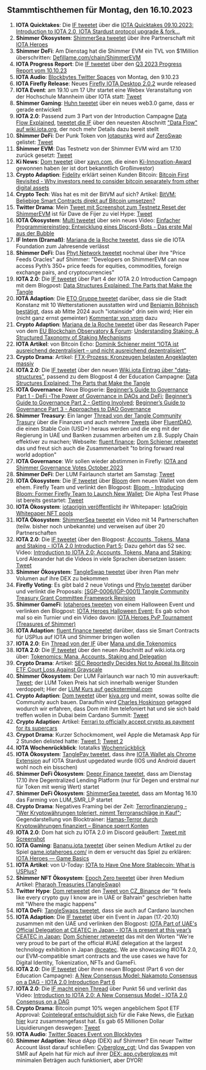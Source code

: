 ## Stammtischthemen für Montag, den 16.10.2023

1. **IOTA Quicktakes**: Die [IF tweetet](https://x.com/iota/status/1711305606991167521?s=20) über die [IOTA Quicktakes 09.10.2023: Introduction to IOTA 2.0, IOTA Stardust protocol upgrade & fork...](https://www.youtube.com/watch?v=Q0wP4PVA9oc)
2. **Shimmer Ökosystem**: [ShimmerSea tweetet](https://x.com/ShimmerSeaDEX/status/1711682991854919826?s=20) über ihre Partnerschaft mit [IOTA Heroes](https://twitter.com/IotaHeroes)
3. **Shimmer DeFi**: Am Dienstag hat die Shimmer EVM ein TVL von $1Million überschritten: [Defillame.com/chain/ShimmerEVM](https://defillama.com/chain/ShimmerEVM?currency=USD&price=true&developers=false&devsCommits=false&tvl=true)
4. **IOTA Progress Report**: Die [IF tweetet](https://x.com/iota/status/1711652800260710755?s=20) über den [Q3 2023 Progress Report vom 10.10.23](https://blog.iota.org/q3-2023-progress-report/)
5. **IOTA Audio**: [Blockbytes Twitter Spaces](https://x.com/blockbytescom/status/1711389398632128889?s=20) von Montag, den 9.10.23
6. **IOTA Firefly Release**: Neues [Firefly IOTA Desktop 2.0.2](https://github.com/iotaledger/firefly/releases/tag/desktop-iota-2.0.2) wurde released
7. **IOTA Event**: am 19.10 um 17 Uhr startet eine Webex Veranstaltung von der Hochschule Mannheim über IOTA statt: [Tweet](https://x.com/Vrom14286662/status/1711709952882999407?s=20)
8. **Shimmer Gaming**: [Huhn tweetet](https://x.com/huhn511/status/1711702223321801177?s=20) über ein neues web3.0 game, dass er gerade entwickelt
9. **IOTA 2.0**: Passend zum 3 Part von der Introduction Campagne [Data Flow Explained](https://blog.iota.org/data-flow-explained-iota20/), [tweetet die IF](https://x.com/iota/status/1711728288257704011?s=20) über den neuesten Abschnitt ["Data Flow" auf wiki.iota.org](https://wiki.iota.org/learn/protocols/iota2.0/core-concepts/data-flow), der noch mehr Details dazu bereit stellt
10. **Shimmer DeFi**: Der Punk Token von [Iotapunks](https://twitter.com/IotaPunks_71) wird auf [ZeroSwap](https://x.zeroswapnft.com/#/swap) gelistet: [Tweet](https://x.com/IotaPunks_71/status/1711643272345481457?s=20)
11. **Shimmer EVM**: Das Testnetz von der Shimmer EVM wird am 17.10 zurück gesetzt: [Tweet](https://x.com/Vrom14286662/status/1711745914669338673?s=20)
12. **Ki News**: [Dom tweetet](https://x.com/DomSchiener/status/1711805935759352312?s=20) über [xayn.com](https://xayn.com/), die einen [Ki-Innovation-Award](https://www.innovative-leaders.de/ki-innovation-award/) gewonnen haben (er ist dort bekanntlich Großinvestor)
13. **Crypto Adaption**: [Fidelity](https://twitter.com/Fidelity) erklärt seinen Kunden Bitcoin: [Bitcoin First Revisited - Why investors need to consider bitcoin separately from other digital assets](https://www.fidelitydigitalassets.com/research-and-insights/bitcoin-first-revisited)
14. **Crypto Tech**: Was hat es mit der BitVM auf sich? Artikel: [BitVM: Beliebige Smart Contracts direkt auf Bitcoin umsetzen?](https://www.blocktrainer.de/bitvm-beliebige-smart-contracts-direkt-auf-bitcoin-umsetzen/)
15. **Twitter Drama**: Mein [Tweet mit Screenshot zum Testnetz Reset der ShimmerEVM](https://x.com/Vrom14286662/status/1711745914669338673?s=20) ist für Dave de Fijer zu viel Hype: [Tweet](https://x.com/fijter/status/1711770329310187775?s=20)
16. **IOTA Ökosystem**: [Multi tweetet](https://x.com/multifolio/status/1711797042698207549?s=20) über sein neues Video: [Einfacher Programmiereinstieg: Entwicklung eines Discord-Bots - Das erste Mal aus der Bubble](https://youtu.be/_vVmORcPhBA?si=lBhuTFbzQe1u-Lh7)
17. **IF Intern (Dramaß)**: [Mariana de la Roche tweetet](https://x.com/Marianadlrw/status/1712024633627554189?s=20), dass sie die IOTA Foundation zum Jahresende verlässt
18. **Shimmer DeFi**: Das [Phyt Network tweetet](https://x.com/PythNetwork/status/1711714909564580297?s=20) nochmal über ihre "Price Feeds Oracles" auf Shimmer: "Developers on ShimmerEVM can now access Pyth’s 350+ price feeds for equities, commodities, foreign exchange pairs, and cryptocurrencies"
19. **IOTA 2.0**: Die [IF tweetet](https://x.com/iota/status/1712090681752043913?s=20) über Part 4 der IOTA 2.0 Introduction Campagn mit dem Blogpost: [Data Structures Explained: The Parts that Make the Tangle](https://blog.iota.org/data-structures-explained-iota20/)
20. **IOTA Adaption**: Die [ETO Gruppe tweetet](https://x.com/EtoGruppe/status/1712058334747021661?s=20) darüber, dass sie die Stadt Konstanz mit 10 Wetterstationen ausstatten wird und [Benjamin Böhnisch bestätigt](https://x.com/BenBoenisch/status/1712094708262973915?s=20), dass ab Mitte 2024 auch "iotainside" drin sein wird; Hier ein (nicht ganz ernst gemeinter) [Kommentar von vrom](https://x.com/Vrom14286662/status/1712100097733882220?s=20) dazu
21. **Crypto Adaption**: [Mariana de la Roche tweetet](https://x.com/Marianadlrw/status/1712394697522524337?s=20) über das Research Paper von dem [EU Blockchain Observatory & Forum](https://twitter.com/EUBlockchain): [Understanding Staking: A Structured Taxonomy of Staking Mechanisms ](https://www.eublockchainforum.eu/sites/default/files/research-paper/Understanding%20Staking.pdf)
22. **IOTA Artikel**: von Bitcoin Echo: [Dominik Schiener meint “IOTA ist ausreichend dezentralisiert – und nicht ausreichend dezentralisiert”](https://www.btc-echo.de/news/iota-dezentralisiert-schiener-interview-172783/)
23. **Crypto Drama**: Artikel: [FTX-Prozess: Kronzeugen belasten Angeklagten massiv](https://www.blocktrainer.de/ftx-prozess-kronzeugen-belasten-angeklagten-massiv/)
24. **IOTA 2.0**: Die [IF tweetet](https://x.com/iota/status/1712453064286777474?s=20) über den neuen [Wiki.iota Eintrag über "data-structures"](https://wiki.iota.org/learn/protocols/iota2.0/core-concepts/data-structures), passend zu dem Blogpost 4 der Education Campagne: [Data Structures Explained: The Parts that Make the Tangle](https://blog.iota.org/data-structures-explained-iota20/)
25. **IOTA Governance**: Neue Blogserie: [Beginner’s Guide to Governance Part 1 - DeFi -The Power of Governance in DAOs and DeFi](https://blog.shimmer.network/beginners-guide-governance-part-1/); [Beginner’s Guide to Governance Part 2 - Getting Involved](https://blog.shimmer.network/beginners-guide-governance-part-2/); [Beginner’s Guide to Governance Part 3 - Approaches to DAO Governance](https://blog.shimmer.network/beginners-guide-governance-part-3/)
26. **Shimmer Treasury**: Ein langer [Thread von der Tangle Community Trasury](https://x.com/TangleTreasury/status/1712131148816818522?s=20) über die Finanzen und auch mehrere [Tweets](https://x.com/TangleTreasury/status/1712131156957929887?s=20) über [FluentDAO](https://twitter.com/FluentDAO), die einen Stable Coin (USD+) heraus werden und die eng mit der Regierung in UAE und Banken zusammen arbeiten um z.B. Supply Chain effektiver zu machen; Webseite: [fluent.finance](https://www.fluent.finance/); [Dom Schiener retweetet](https://x.com/DomSchiener/status/1712204087452651834?s=20) das und freut sich auch die Zusammenarbeit "to bring forward real world adoption"
27. **IOTA Governance**: Wir sollen wieder abstimmen in Firefly: [IOTA and Shimmer Governance Votes October 2023](https://blog.iota.org/iota-and-shimmer-governance-votes-october-2023/)
28. **Shimmer DeFi**: Der LUM Fairlaunch startet am Samstag: [Tweet](https://x.com/ShimmerSeaDEX/status/1712468164896801259?s=20)
29. **IOTA Ökosystem**: Die [IF tweetet](https://x.com/iota/status/1712483978895315158?s=20) über [Bloom](https://twitter.com/bloomwalletio) dem neuen Wallet von dem ehem. Firefly Team und verlinkt den Blogpost: [Bloom - Introducing Bloom: Former Firefly Team to Launch New Wallet](https://blog.iota.org/introducing-bloom-former-firefly-team-to-launch-new-wallet/); Die Alpha Test Phase ist bereits gestartet: [Tweet](https://x.com/bloomwalletio/status/1712810115751936391?s=20)
30. **IOTA Ökosystem**: [iotaorigin veröffentlicht](https://x.com/origin_iota/status/1712884130789126447?s=20) ihr Whitepaper: [IotaOrigin Whitepaper NFT pools](https://medium.com/@iotaorigin/iotaorigin-whitepaper-nft-pools-3fa68f8cb7ac)
31. **IOTA Ökosystem**: [ShimmerSea tweetet](https://x.com/ShimmerSeaDEX/status/1712815459555483777?s=20) ein Video mit 14 Partnerschaften (teilw. bisher noch unbekannte) und verweisen auf über 20 Partnerschaften 
32. **IOTA 2.0**: Die [IF tweetet](https://x.com/iota/status/1712815456699011479?s=20) über den Blogpost: [Accounts, Tokens, Mana and Staking - IOTA 2.0 Introduction Part 5](https://blog.iota.org/iota-2-0-tokenomics-iota20/); Dazu gehört das 52 sec. Video: [Introduction to IOTA 2.0: Accounts, Tokens, Mana and Staking](https://www.youtube.com/watch?v=mhTWJKLw9eU); Lord Alexander hat die Videos in viele Sprachen übersetzen lassen: [Tweet](https://x.com/shortaktien/status/1712880709352796564?s=20)
33. **Shimmer Ökosystem**: [TangleSwap tweetet](https://x.com/TangleSwap/status/1712848058000576939?s=20) über ihren Plan mehr Volumen auf ihre DEX zu bekommen
34. **Firefly Voting**: Es gibt bald 2 neue Votings und [Phylo tweetet](https://x.com/PhyloIota/status/1712788325055209774?s=20) darüber und verlinkt die Proposals: [[SGP-0006/IGP-0001] Tangle Community Treasury Grant Committee Framework Revision](https://govern.iota.org/t/sgp-0006-igp-0001-tangle-community-treasury-grant-committee-framework-revision/1675)
35. **Shimmer GameFi**: [Iotaheroes tweeten](https://x.com/IotaHeroes/status/1712851550886879687?s=20) von einem Halloween Event und verlinken den Blogpost: [IOTA Heroes Halloween Event](https://www.iotaheroes.com/blog/halloween-event); Es gab schon mal so ein Turnier und ein Video davon: [IOTA Heroes PvP Tournament (Treasures of Shimmer)](https://www.youtube.com/watch?v=Rg2kkw18sJA)
36. **IOTA Adaption**: [fluent.finance tweetet](https://x.com/FluentDAO/status/1712887514690715717?s=20) darüber, dass sie Smart Contracts für USPlus auf IOTA und Shimmer bringen wollen
37. **IOTA 2.0**: Ein [Thread von der IF](https://x.com/iota/status/1712860880432402754?s=20) über [Mana und die Tokenomics](https://wiki.iota.org/learn/protocols/iota2.0/core-concepts/mana)
38. **IOTA 2.0**: Die [IF tweetet](https://x.com/iota/status/1713177840105951473?s=20) über den neuen Abschnitt auf wiki.iota.org über: [Tokenomics: Mana, Accounts, Staking and Delegation](https://wiki.iota.org/learn/protocols/iota2.0/core-concepts/mana)
39. **Crypto Drama**: Artikel: [SEC Reportedly Decides Not to Appeal Its Bitcoin ETF Court Loss Against Grayscale](https://www.coindesk.com/policy/2023/10/13/sec-reportedly-decides-not-to-appeal-its-bitcoin-etf-court-loss-against-grayscale/)
40. **Shimmer Ökosystem**: Der LUM Fairlaunch war nach 10 min ausverkauft: [Tweet](https://x.com/ShimmerSeaDEX/status/1713255811718222324?s=20); der LUM Token Preis hat sich innerhalb weniger Stunden verdoppelt; Hier der [LUM Kurs auf geckoterminal.com](https://www.geckoterminal.com/shimmerevm/pools/0x95f00a7125ec3d78d6b2fcd6ffd9989941ef25fc)
41. **Crypto Adaption**: [Dom tweetet](https://x.com/DomSchiener/status/1713088652585193874?s=20) über [kiva.org](https://www.kiva.org/) und meint, sowas sollte die Community auch bauen. Daraufhin wird [Charles Hoskinson](https://twitter.com/IOHK_Charles) getagged wodurch wir erfahren, dass Dom mit ihm telefoniert hat und sie sich bald treffen wollen in Dubai beim Cardano Summit: [Tweet](https://x.com/IOHK_Charles/status/1713200988734017640?s=20)
42. **Crypto Adaption**: Artikel: [Ferrari to officially accept crypto as payment for its supercars](https://finbold.com/ferrari-to-officially-accept-crypto-as-payment-for-its-supercars/)
43. **Crypot Drama**: Kurzer Schockmoment, weil Apple die Metamask App für 2 Stunden delisted hatte: [Tweet 1](https://x.com/WatcherGuru/status/1713195423798554704?s=20); [Tweet 2](https://x.com/WatcherGuru/status/1713234587365593099?s=20)
44. **IOTA Wochenrückblick**: Iotatalks [Wochenrückblick](https://www.iota-talk.com/index.php?article/332-wochenr%C3%BCckblick-vom-8-bis-14-oktober-2023/)
45. **IOTA Ökosystem**: [TanglePay tweetet](https://x.com/tanglepaycom/status/1713533752545341837?s=20), dass ihre [IOTA Wallet als Chrome Extension](https://tanglepay.com/) auf IOTA Stardust upgedated wurde (IOS und Android dauert wohl noch ein bisschen)
46. **Shimmer DeFi Ökosystem**: [Deepr Finance tweetet](https://x.com/DeeprFinance/status/1712803717437641122?s=20), dass am Dienstag 17.10 ihre Degentralized Lending Platform (nur für Degen und erstmal nur für Token mit wenig Wert) startet
47. **Shimmer DeFi Ökosystem**: [ShimmerSea tweetet](https://x.com/ShimmerSeaDEX/status/1713530331947569343?s=20), dass am Montag 16.10 das Farming von LUM_SMR_LP startet
48. **Crypto Drama**: Negatives Framing bei der Zeit: [Terrorfinanzierung - "Wer Kryptowährungen toleriert, nimmt Terroranschläge in Kauf"](https://www.zeit.de/geld/2023-10/fabian-teichmann-terrorfinanzierung-hamas-kryptowaehrungen); Gegendarstellung von Blocktrainer: [Hamas-Terror durch Kryptowährungen finanziert – Binance sperrt Konten](https://www.blocktrainer.de/hamas-terror-durch-kryptowaehrungen-finanziert-binance-sperrt-konten/)
49. **IOTA 2.0**: Dom hat sich zu IOTA 2.0 im Discord geäußert: [Tweet mit Screenshot](https://x.com/Vrom14286662/status/1713550444629205447?s=20)
50. **IOTA Gaming**: [Bananu.iota tweetet](https://x.com/CptBananu/status/1713685236410687901?s=20) über seinen Medium Artikel zu der Spiel [game.iotaheroes.com/](https://game.iotaheroes.com/) in dem er versucht das Spiel zu erklären: [IOTA Heroes — Game Basics](https://medium.com/@CptBananu/iota-heroes-game-basics-99f7db089984)
51. **IOTA Artikel**: von U-Today: [IOTA to Have One More Stablecoin: What is USPlus?](https://u.today/iota-to-have-one-more-stablecoin-what-is-usplus)
52. **Shimmer NFT Ökosystem**: [Epoch Zero tweetet](https://x.com/Epoch_0/status/1713605015061844208?s=20) über ihren Medium Artikel: [Pharaoh Treasuries (TangleSwap)](https://medium.com/@EpochZer0/pharaoh-treasuries-tangleswap-bf78e5bdc655)
53. **Twitter Hype**: [Dom retweetet](https://x.com/DomSchiener/status/1713808899659173931?s=20) den [Tweet von CZ_Binance](https://x.com/cz_binance/status/1713668517763973424?s=20) der "It feels like every crypto guy I know are in UAE or Bahrain" geschrieben hatte mit "Where the magic happens"
54. **IOTA DeFi**: [TangleSwaps tweetet](https://x.com/TangleSwap/status/1713811184091021543?s=20), dass sie auch auf Cardano launchen
55. **IOTA Adaption**: Die [IF tweetet](https://x.com/iota/status/1713857330192728250?s=20) über ein Event in Japan (17.-20.10) zusammen mit den UAE und verlinken den Blogpost: [IOTA Part of UAE's Official Delegation at CEATEC in Japan - IOTA is present at this year’s CEATEC in Japan](https://blog.iota.org/iota-part-of-ceatec-2023/); [Dom Schiener retweetet](https://x.com/DomSchiener/status/1713881587740205267?s=20) das mit den Worten "We're very proud to be part of the official #UAE delegation at the largest technology exhibition in Japan [@ceatec](https://twitter.com/ceatec). We are showcasing #IOTA 2.0, our EVM-compatible smart contracts and the use cases we have for Digital Identity, Tokenization, NFTs and GameFi.
56. **IOTA 2.0**: Die [IF tweetet](https://x.com/iota/status/1713902622325760053?s=20) über ihren neuen Blogpost (Part 6 von der Education Campagne): [A New Consensus Model: Nakamoto Consensus on a DAG - IOTA 2.0 Introduction Part 6](https://blog.iota.org/a-new-consensus-model-iota20/)
57. **IOTA 2.0**: Die [IF macht einen Thread](https://x.com/iota/status/1713932922669982166?s=20) über Punkt 56 und verlinkt das Video: [Introduction to IOTA 2.0: A New Consensus Model - IOTA 2.0 Consensus on a DAG](https://www.youtube.com/watch?v=QoIVZkoDvxs)
58. **Crypto Drama**: Bitcoin pumpt 10% wegen angeblichem Spot ETF Approval: [Cointelegraf entschuldigt sich](https://x.com/Cointelegraph/status/1713925876969017792?s=20) für die Fake News, die [Furkan hier](https://x.com/FurkanCCTV/status/1713919157102600417?s=20) kurz zusammengefasst hat. Es gab 65 Millionen Dollar Liquidierungen deswegen: [Tweet](https://x.com/WatcherGuru/status/1713921987783885072?s=20)
59. **IOTA Audio**: [Twitter Spaces Event von Blockbytes](https://x.com/blockbytescom/status/1713927910094946432?s=20)
60. **Shimmer Adaption**: Neue dApp (DEX) auf Shimmer? Ein neuer Twitter Account lässt darauf schließen: [Cyberglow_cgt](https://twitter.com/Cyberglow_cgt); Und das Swappen von SMR auf ApeIn hat für mich auf ihrer [DEX: app.cyberglow.es](https://app.cyberglow.es/) mit minimalen Beträgen auch funktioniert, aber DYOR!
